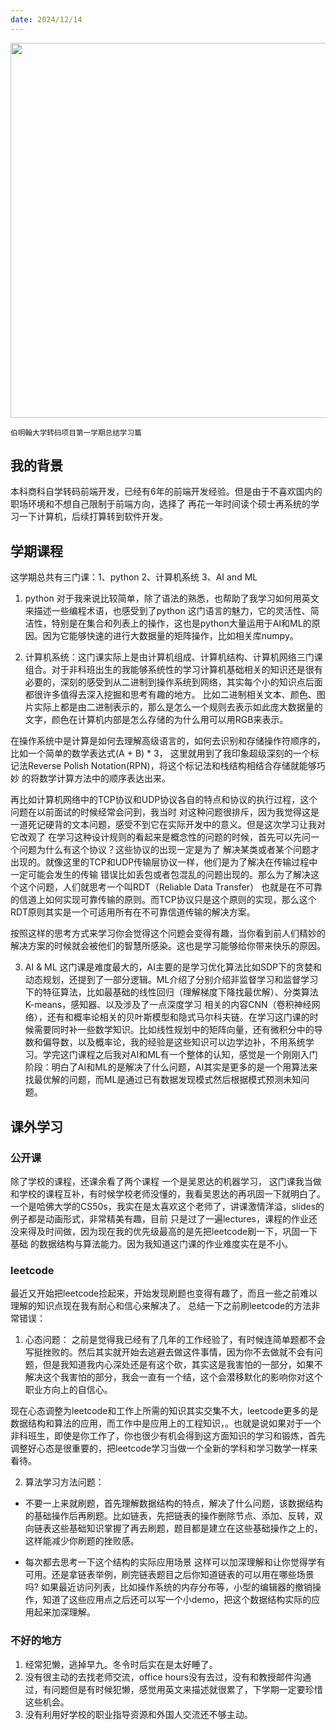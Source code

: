 ```yaml
---
date: 2024/12/14
---
```


<img src="https://cdn.xiaoqiuqiu.cn/20250207125140.png" width="600"/>

<small>伯明翰大学转码项目第一学期总结学习篇</small>

## 我的背景

本科商科自学转码前端开发，已经有6年的前端开发经验。但是由于不喜欢国内的职场环境和不想自己限制于前端方向，选择了
再花一年时间读个硕士再系统的学习一下计算机，后续打算转到软件开发。

## 学期课程

这学期总共有三门课：1、python 2、计算机系统 3、AI and ML

1. python 对于我来说比较简单，除了语法的熟悉，也帮助了我学习如何用英文来描述一些编程术语，也感受到了python
这门语言的魅力，它的灵活性、简洁性，特别是在集合和列表上的操作，这也是python大量运用于AI和ML的原因。因为它能够快速的进行大数据量的矩阵操作，比如相关库numpy。

2. 计算机系统：这门课实际上是由计算机组成、计算机结构、计算机网络三门课组合。对于非科班出生的我能够系统性的学习计算机基础相关的知识还是很有必要的，深刻的感受到从二进制到操作系统到网络，其实每个小的知识点后面都很许多值得去深入挖掘和思考有趣的地方。
比如二进制相关文本、颜色、图片实际上都是由二进制表示的，那么是怎么一个规则去表示如此庞大数据量的文字，颜色在计算机内部是怎么存储的为什么用可以用RGB来表示。

在操作系统中是计算是如何去理解高级语言的，如何去识别和存储操作符顺序的，比如一个简单的数学表达式(A + B) * 3，
这里就用到了我印象超级深刻的一个标记法Reverse Polish Notation(RPN)，将这个标记法和栈结构相结合存储就能够巧妙
的将数学计算方法中的顺序表达出来。

再比如计算机网络中的TCP协议和UDP协议各自的特点和协议的执行过程，这个问题在以前面试的时候经常会问到，我当时
对这种问题很排斥，因为我觉得这是一道死记硬背的文本问题，感受不到它在实际开发中的意义。但是这次学习让我对它改观了
在学习这种设计规则的看起来是概念性的问题的时候，首先可以先问一个问题为什么有这个协议？这些协议的出现一定是为了
解决某类或者某个问题才出现的。就像这里的TCP和UDP传输层协议一样，他们是为了解决在传输过程中一定可能会发生的传输
错误比如丢包或者包混乱的问题出现的。那么为了解决这个这个问题，人们就思考一个叫RDT（Reliable Data Transfer）
也就是在不可靠的信道上如何实现可靠传输的原则。而TCP协议只是这个原则的实现，那么这个RDT原则其实是一个可适用所有在不可靠信道传输的解决方案。

按照这样的思考方式来学习你会觉得这个问题会变得有趣，当你看到前人们精妙的解决方案的时候就会被他们的智慧所感染。这也是学习能够给你带来快乐的原因。

3. AI & ML
这门课是难度最大的，AI主要的是学习优化算法比如SDP下的贪婪和动态规划，还提到了一部分逻辑。ML介绍了分别介绍非监督学习和监督学习下的特征算法，比如最基础的线性回归（理解梯度下降找最优解）、分类算法K-means，感知器、以及涉及了一点深度学习
相关的内容CNN（卷积神经网络），还有和概率论相关的贝叶斯模型和隐式马尔科夫链。在学习这门课的时候需要同时补一些数学知识。比如线性规划中的矩阵向量，还有微积分中的导数和偏导数，以及概率论，我的经验是这些知识可以边学边补，不用系统学习。学完这门课程之后我对AI和ML有一个整体的认知，感觉是一个刚刚入门阶段：明白了AI和ML的是解决了什么问题，AI其实是更多的是一个用算法来找最优解的问题，而ML是通过已有数据发现模式然后根据模式预测未知问题。

## 课外学习

### 公开课

除了学校的课程，还课余看了两个课程
一个是吴恩达的机器学习， 这门课我当做和学校的课程互补，有时候学校老师没懂的，我看吴恩达的再巩固一下就明白了。
一个是哈佛大学的CS50s，我实在是太喜欢这个老师了，讲课激情洋溢，slides的例子都是动画形式，非常精美有趣，目前
只是过了一遍lectures，课程的作业还没来得及时间做，因为现在我的优先级最高的是先把leetcode刷一下，巩固一下基础
的数据结构与算法能力。因为我知道这门课的作业难度实在是不小。

### leetcode

最近又开始把leetcode捡起来，开始发现刷题也变得有趣了，而且一些之前难以理解的知识点现在我有耐心和信心来解决了。
总结一下之前刷leetcode的方法非常错误：

1. 心态问题：
之前是觉得我已经有了几年的工作经验了，有时候连简单题都不会写挺挫败的。然后其实就开始去逃避去做这件事情，因为你不去做就不会有问题，但是我知道我内心深处还是有这个砍，其实这是我害怕的一部分，如果不解决这个我害怕的部分，我会一直有一个结，这个会潜移默化的影响你对这个职业方向上的自信心。

现在心态调整为leetcode和工作上所需的知识其实交集不大，leetcode更多的是数据结构和算法的应用，而工作中是应用上的工程知识，。也就是说如果对于一个非科班生，即使是你工作了，你也很少有机会得到这方面知识的学习和锻炼，首先调整好心态是很重要的，把leetcode学习当做一个全新的学科和学习数学一样来看待。

2. 算法学习方法问题：

- 不要一上来就刷题，首先理解数据结构的特点，解决了什么问题，该数据结构的基础操作后再刷题。比如链表，先把链表的操作删除节点、添加、反转，双向链表这些基础知识掌握了再去刷题，题目都是建立在这些基础操作之上的，这样能减少你刷题的挫败感。

- 每次都去思考一下这个结构的实际应用场景
这样可以加深理解和让你觉得学有可用。还是拿链表举例，刷完链表题目之后你知道链表的可以用在哪些场景吗? 如果最近访问列表，比如操作系统的内存分布等，小型的编辑器的撤销操作，知道了这些应用点之后还可以写一个小demo，把这个数据结构实际的应用起来加深理解。

### 不好的地方

1. 经常犯懒，逃掉早九。冬令时后实在是太好睡了。
2. 没有很主动的去找老师交流，office hours没有去过，没有和教授邮件沟通过，有问题但是有时候犯懒，感觉用英文来描述就很累了，下学期一定要珍惜这些机会。
3. 没有利用好学校的职业指导资源和外国人交流还不够主动。
